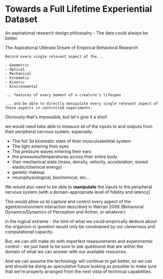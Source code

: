 # Towards a Full Lifetime Experiential Dataset

An aspirational research design philosophy - The data could always be better. 

The Aspirational Ultimate Dream of Empirical Behavioral Research  
```
Record every single relevant aspect of the...
 
- Geometric
- Optical
- Mechanical
- Kinematic
- Kinetic
- Environemntal

... features of every moment of a creature's lifespan 

... and be able to directly manipulate every single relevant aspect of those aspects in controlled experiments. 
```

Obviously that's impossible, but let's give it a shot!

we would need tobe able to measure all of the inputs to and outputs from their peripheral nervous system, especially:

- The full 3d kinematic state of their musculoskeletal system
- The light entering their eyes
- The pressure waves entering their ears
- the pressures/temperatures across their entire body
- their mechanical state (mass, density, velocity, acceleration, stored elastic/chemical energy)
- genetic makeup
- neurophysiological, biochemical, etc...

We would also need to be able to **manipulate** the inputs to the peripheral nervous system (with a domain-appropriate level of fidelity and latency)

This would allow us to capture and control every aspect of the agent/environment interaction described in Warran 2006 (Behavioral Dynamics/Dynamics of Perception and Action, or whatever)

In the logical extreme - the limit of what we could empirically deduce about the organism in question would only be constrained by our cleverness and computational capacity.

But, we can still make do with imperfect measurements and experimental control - we just have to be sure to ask questionst that are within the domain of what we can answer with our available resources. 

And we can assume the technology will continue to get better, so we can and should be doing as speculative future looking as possible to make sure that we're properly arranged from the next vista of technical capabilities. 
